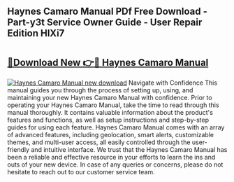 ## Haynes Camaro Manual PDf Free Download - Part-y3t Service Owner Guide - User Repair Edition HlXi7

# <h2><a href="http://bc39876.oget.top/?id=Haynes+Camaro+Manual">🔗Download New 👉🔴 Haynes Camaro Manual</a></h2>

[![Haynes Camaro Manual new download](https://i.imgur.com/5g1atiW.png)](http://bc39876.oget.top/?id=Haynes+Camaro+Manual)
Navigate with Confidence This manual guides you through the process of setting up, using, and maintaining your new Haynes Camaro Manual with confidence. Prior to operating your Haynes Camaro Manual, take the time to read through this manual thoroughly. It contains valuable information about the product's features and functions, as well as setup instructions and step-by-step guides for using each feature. Haynes Camaro Manual comes with an array of advanced features, including geolocation, smart alerts, customizable themes, and multi-user access, all easily controlled through the user-friendly and intuitive interface. We trust that the Haynes Camaro Manual has been a reliable and effective resource in your efforts to learn the ins and outs of your new device. In case of any queries or concerns, please do not hesitate to reach out to our customer service team.
